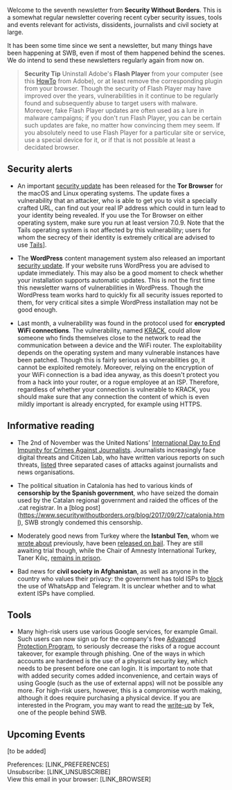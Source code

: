 Welcome to the seventh newsletter from **Security Without Borders**. This is a somewhat regular newsletter covering recent cyber security issues, tools and events relevant for activists, dissidents, journalists and civil society at large.

It has been some time since we sent a newsletter, but many things have been happening at SWB, even if most of them happened behind the scenes. We do intend to send these newsletters regularly again from now on.

> **Security Tip** Uninstall Adobe's **Flash Player** from your computer (see this [HowTo](https://helpx.adobe.com/flash-player/kb/uninstall-flash-player-windows.html) from Adobe), or at least remove the corresponding plugin from your browser.
Though the security of Flash Player may have improved over the years, vulnerabilities in it continue to be regularly found and subsequently abuse to target users with malware. Moreover, fake Flash Player updates are often used as a lure in malware campaigns; if you don't run Flash Player, you can be certain such updates are fake, no matter how convincing them mey seem. If you absolutely need to use Flash Player for a particular site or service, use a special device for it, or if that is not possible at least a decidated browser.

## Security alerts

- An important [security update](https://blog.torproject.org/tor-browser-709-released) has been released for the **Tor Browser** for the macOS and Linux operating systems. The update fixes a vulnerability that an attacker, who is able to get you to visit a specially crafted URL, can find out your real IP address which could in turn lead to your identity being revealed. If you use the Tor Browser on either operating system, make sure you run at least version 7.0.9. Note that the Tails operating system is not affected by this vulnerability; users for whom the secrecy of their identity is extremely critical are advised to use [Tails](https://tails.boum.org/)].

- The **WordPress** content management system also released an important [security update](https://wordpress.org/news/2017/10/wordpress-4-8-3-security-release/). If your website runs WordPress you are advised to update immediately. This may also be a good moment to check whether your installation supports automatic updates.
This is not the first time this newsletter warns of vulnerabilities in WordPress. Though the WordPress team works hard to quickly fix all security issues reported to them, for very critical sites a simple WordPress installation may not be good enough.

- Last month, a vulnerability was found in the protocol used for **encrypted WiFi connections**. The vulnerability, named [KRACK](https://www.krackattacks.com/), could allow someone who finds themselves close to the network to read the communication between a device and the WiFi router. The exploitability depends on the operating system and many vulnerable instances have been patched.
Though this is fairly serious as vulnerabilities go, it cannot be exploited remotely. Moreover, relying on the encryption of your WiFi connection is a bad idea anyway, as this doesn't protect you from a hack into your router, or a rogue employee at an ISP. Therefore, regardless of whether your connection is vulnerable to KRACK, you should make sure that any connection the content of which is even mildly important is already encrypted, for example using HTTPS.

## Informative reading

- The 2nd of November was the United Nations' [International Day to End Impunity for Crimes Against Journalists](https://en.unesco.org/endimpunity-2017). Journalists increasingly face digital threats and Citizen Lab, who have written various reports on such threats, [listed](https://citizenlab.ca/2017/11/international-end-impunity-crimes-journalists/) three separated cases of attacks against journalists and news organisations.

- The political situation in Catalonia has hed to various kinds of **censorship by the Spanish government**, who have seized the domain used by the Catalan regional government and raided the offices of the .cat registrar. In a [blog post] (https://www.securitywithoutborders.org/blog/2017/09/27/catalonia.html), SWB strongly condemed this censorship.

- Moderately good news from Turkey where the **Istanbul Ten**, whom we [wrote about](https://www.securitywithoutborders.org/blog/2017/07/25/istanbul10.html) previously, have been [released on bail](http://www.dw.com/en/german-activist-peter-steudtner-returns-from-turkey-on-bail/a-41113789). They are still awaiting trial though, while the Chair of Amnesty International Turkey, Taner Kılıç, [remains in prison](https://www.amnesty.org/en/latest/news/2017/10/amnesty-turkey-chair-kept-in-jail/).

- Bad news for **civil society in Afghanistan**, as well as anyone in the country who values their privacy: the government has told ISPs to [block](https://thewire.in/194329/afghanistan-block-whatsapp-telegram/) the use of WhatsApp and Telegram. It is unclear whether and to what extent ISPs have complied.

## Tools

- Many high-risk users use various Google services, for example Gmail. Such users can now sign up for the company's free [Advanced Protection Program](https://landing.google.com/advancedprotection/), to seriously decrease the risks of a rogue account takeover, for example through phishing. One of the ways in which accounts are hardened is the use of a physical security key, which needs to be present before one can login. It is important to note that with added security comes added inconvenience, and certain ways of using Google (such as the use of external apps) will not be possible any more. For high-risk users, however, this is a compromise worth making, although it does require purchasing a physical device.
If you are interested in the Program, you may want to read the [write-up](https://www.randhome.io/blog/2017/11/05/google-advanced-protection/) by Tek, one of the people behind SWB.

## Upcoming Events

[to be added]

Preferences: [LINK_PREFERENCES]  
Unsubscribe: [LINK_UNSUBSCRIBE]  
View this email in your browser: [LINK_BROWSER]
